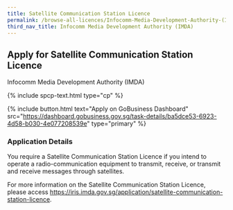 ```yaml
---
title: Satellite Communication Station Licence
permalink: /browse-all-licences/Infocomm-Media-Development-Authority-(IMDA)/Satellite-Communication-Station-Licence
third_nav_title: Infocomm Media Development Authority (IMDA)
---
```


## Apply for Satellite Communication Station Licence

Infocomm Media Development Authority (IMDA)

{% include spcp-text.html type="cp" %}

{% include button.html text="Apply on GoBusiness Dashboard" src="https://dashboard.gobusiness.gov.sg/task-details/ba5dce53-6923-4d58-b030-4e077208539e" type="primary" %}

<H3>Application Details</H3>

<p>You require a Satellite Communication Station Licence if you intend to operate a radio-communication equipment to transmit, receive, or transmit and receive messages through satellites.
</p><p>
For more information on the Satellite Communication Station Licence, please access <a href="https://iris.imda.gov.sg/application/satellite-communication-station-licence">https://iris.imda.gov.sg/application/satellite-communication-station-licence</a>.
</p>

